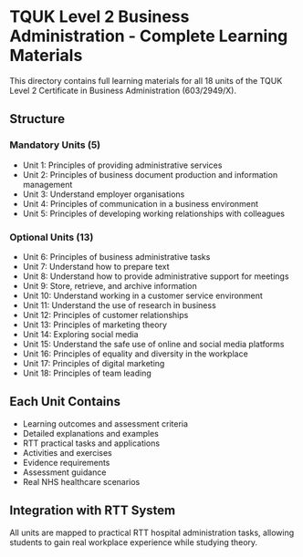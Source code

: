 # TQUK Level 2 Business Administration - Complete Learning Materials

This directory contains full learning materials for all 18 units of the TQUK Level 2 Certificate in Business Administration (603/2949/X).

## Structure

### Mandatory Units (5)
- Unit 1: Principles of providing administrative services
- Unit 2: Principles of business document production and information management
- Unit 3: Understand employer organisations
- Unit 4: Principles of communication in a business environment
- Unit 5: Principles of developing working relationships with colleagues

### Optional Units (13)
- Unit 6: Principles of business administrative tasks
- Unit 7: Understand how to prepare text
- Unit 8: Understand how to provide administrative support for meetings
- Unit 9: Store, retrieve, and archive information
- Unit 10: Understand working in a customer service environment
- Unit 11: Understand the use of research in business
- Unit 12: Principles of customer relationships
- Unit 13: Principles of marketing theory
- Unit 14: Exploring social media
- Unit 15: Understand the safe use of online and social media platforms
- Unit 16: Principles of equality and diversity in the workplace
- Unit 17: Principles of digital marketing
- Unit 18: Principles of team leading

## Each Unit Contains

- Learning outcomes and assessment criteria
- Detailed explanations and examples
- RTT practical tasks and applications
- Activities and exercises
- Evidence requirements
- Assessment guidance
- Real NHS healthcare scenarios

## Integration with RTT System

All units are mapped to practical RTT hospital administration tasks, allowing students to gain real workplace experience while studying theory.
